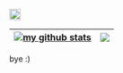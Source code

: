 



<code><img height="20" alt="lua" src="https://upload.wikimedia.org/wikipedia/commons/thumb/c/c3/Python-logo-notext.svg/1869px-Python-logo-notext.svg.png"></code>



| <a href="https://github.com/anuraghazra/github-readme-stats"><img align="center" src="https://github-readme-stats.vercel.app/api?username=fluxc0&show_icons=true&include_all_commits=true&theme=buefy&hide_border=true" alt="my github stats" /></a> | <a href="https://github.com/anuraghazra/github-readme-stats"><img align="center" src="https://github-readme-stats.vercel.app/api/top-langs/?username=fluxc0&layout=compact&theme=buefy&hide_border=true" /></a> |
| ------------- | ------------- |

bye :)
